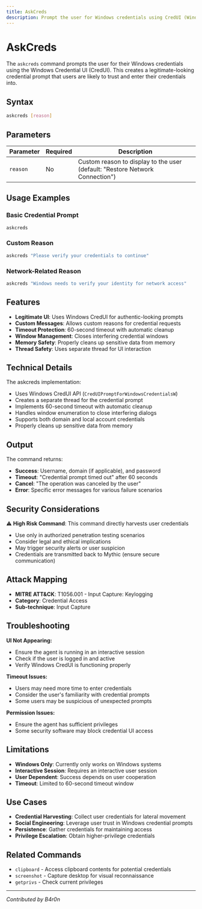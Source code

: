 ```yaml
---
title: AskCreds
description: Prompt the user for Windows credentials using CredUI (Windows only)
---
```


# AskCreds

The `askcreds` command prompts the user for their Windows credentials using the Windows Credential UI (CredUI). This creates a legitimate-looking credential prompt that users are likely to trust and enter their credentials into.

## Syntax

```bash
askcreds [reason]
```

## Parameters

| Parameter | Required | Description |
|-----------|----------|-------------|
| `reason` | No | Custom reason to display to the user (default: "Restore Network Connection") |

## Usage Examples

### Basic Credential Prompt
```bash
askcreds
```

### Custom Reason
```bash
askcreds "Please verify your credentials to continue"
```

### Network-Related Reason
```bash
askcreds "Windows needs to verify your identity for network access"
```

## Features

- **Legitimate UI**: Uses Windows CredUI for authentic-looking prompts
- **Custom Messages**: Allows custom reasons for credential requests
- **Timeout Protection**: 60-second timeout with automatic cleanup
- **Window Management**: Closes interfering credential windows
- **Memory Safety**: Properly cleans up sensitive data from memory
- **Thread Safety**: Uses separate thread for UI interaction

## Technical Details

The askcreds implementation:
- Uses Windows CredUI API (`CredUIPromptForWindowsCredentialsW`)
- Creates a separate thread for the credential prompt
- Implements 60-second timeout with automatic cleanup
- Handles window enumeration to close interfering dialogs
- Supports both domain and local account credentials
- Properly cleans up sensitive data from memory

## Output

The command returns:
- **Success**: Username, domain (if applicable), and password
- **Timeout**: "Credential prompt timed out" after 60 seconds
- **Cancel**: "The operation was canceled by the user"
- **Error**: Specific error messages for various failure scenarios

## Security Considerations

⚠️ **High Risk Command**: This command directly harvests user credentials
- Use only in authorized penetration testing scenarios
- Consider legal and ethical implications
- May trigger security alerts or user suspicion
- Credentials are transmitted back to Mythic (ensure secure communication)

## Attack Mapping

- **MITRE ATT&CK**: T1056.001 - Input Capture: Keylogging
- **Category**: Credential Access
- **Sub-technique**: Input Capture

## Troubleshooting

**UI Not Appearing:**
- Ensure the agent is running in an interactive session
- Check if the user is logged in and active
- Verify Windows CredUI is functioning properly

**Timeout Issues:**
- Users may need more time to enter credentials
- Consider the user's familiarity with credential prompts
- Some users may be suspicious of unexpected prompts

**Permission Issues:**
- Ensure the agent has sufficient privileges
- Some security software may block credential UI access

## Limitations

- **Windows Only**: Currently only works on Windows systems
- **Interactive Session**: Requires an interactive user session
- **User Dependent**: Success depends on user cooperation
- **Timeout**: Limited to 60-second timeout window

## Use Cases

- **Credential Harvesting**: Collect user credentials for lateral movement
- **Social Engineering**: Leverage user trust in Windows credential prompts
- **Persistence**: Gather credentials for maintaining access
- **Privilege Escalation**: Obtain higher-privilege credentials

## Related Commands

- `clipboard` - Access clipboard contents for potential credentials
- `screenshot` - Capture desktop for visual reconnaissance
- `getprivs` - Check current privileges

---

*Contributed by B4r0n*
